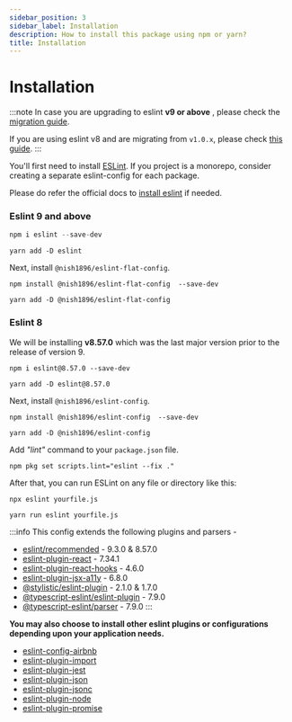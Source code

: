 ```yaml
---
sidebar_position: 3
sidebar_label: Installation
description: How to install this package using npm or yarn?
title: Installation
---
```


# Installation

:::note
In case you are upgrading to eslint **v9 or above** , please check the [migration guide](./migration/eslint-8_to_9.md).

If you are using eslint v8 and are migrating from `v1.0.x`, please check [this guide](./migration/v1_to_v2.md).
:::

You'll first need to install [ESLint](https://eslint.org/). If you project is a monorepo, consider creating a separate eslint-config for each package.

Please do refer the official docs to [install eslint](https://eslint.org/docs/latest/use/getting-started) if needed.

### Eslint 9 and above

```js
npm i eslint --save-dev
```
```
yarn add -D eslint
```

Next, install `@nish1896/eslint-flat-config`.

```
npm install @nish1896/eslint-flat-config  --save-dev
```
```
yarn add -D @nish1896/eslint-flat-config
```

### Eslint 8

We will be installing **v8.57.0** which was the last major version prior to the release of version 9.

```
npm i eslint@8.57.0 --save-dev
```
```
yarn add -D eslint@8.57.0
```

Next, install `@nish1896/eslint-config`.

```
npm install @nish1896/eslint-config  --save-dev
```
```
yarn add -D @nish1896/eslint-config
```


Add *"lint"* command to your `package.json` file.

```
npm pkg set scripts.lint="eslint --fix ."
```

After that, you can run ESLint on any file or directory like this:

```
npx eslint yourfile.js
```

```
yarn run eslint yourfile.js
```
:::info
This config extends the following plugins and parsers - 
- [eslint/recommended](https://www.npmjs.com/package/eslint) - 9.3.0 & 8.57.0
- [eslint-plugin-react](https://www.npmjs.com/package/eslint-plugin-react) - 7.34.1
- [eslint-plugin-react-hooks](https://www.npmjs.com/package/eslint-plugin-react-hooks) - 4.6.0
- [eslint-plugin-jsx-a11y](https://www.npmjs.com/package/eslint-plugin-jsx-a11y) - 6.8.0
- [@stylistic/eslint-plugin](https://www.npmjs.com/package/@stylistic/eslint-plugin) - 2.1.0 & 1.7.0
- [@typescript-eslint/eslint-plugin](https://www.npmjs.com/package/@typescript-eslint/eslint-plugin) - 7.9.0
- [@typescript-eslint/parser](https://www.npmjs.com/package/@typescript-eslint/parser) - 7.9.0
:::

**You may also choose to install other eslint plugins or configurations depending upon your application needs.** 

- [eslint-config-airbnb](https://www.npmjs.com/package/eslint-config-airbnb)
- [eslint-plugin-import](https://www.npmjs.com/package/eslint-plugin-import)
- [eslint-plugin-jest](https://www.npmjs.com/package/eslint-plugin-jest)
- [eslint-plugin-json](https://www.npmjs.com/package/eslint-plugin-json)
- [eslint-plugin-jsonc](https://www.npmjs.com/package/eslint-plugin-jsonc)
- [eslint-plugin-node](https://www.npmjs.com/package/eslint-plugin-node)
- [eslint-plugin-promise](https://www.npmjs.com/package/eslint-plugin-promise)